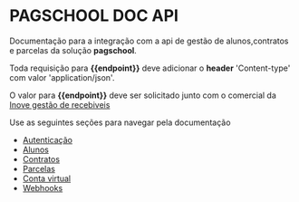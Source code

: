 # **PAGSCHOOL DOC API**

Documentação para a integração com a api de gestão de alunos,contratos e parcelas da solução **pagschool**.

Toda requisição para **{{endpoint}}** deve adicionar o **header** 'Content-type' com valor 'application/json'.

O valor para **{{endpoint}}** deve ser solicitado junto com o comercial da [Inove gestão de recebiveis](https://i9escola.com.br/novo-site/)

Use as seguintes seções para navegar pela documentação
- [Autenticação](./doc/autenticacao)
- [Alunos](./doc/alunos)
- [Contratos](./doc/contratos)
- [Parcelas](./dooc/parcelas)
- [Conta virtual](./doc/conta-virtual)
- [Webhooks](./doc/conta-virtual)
